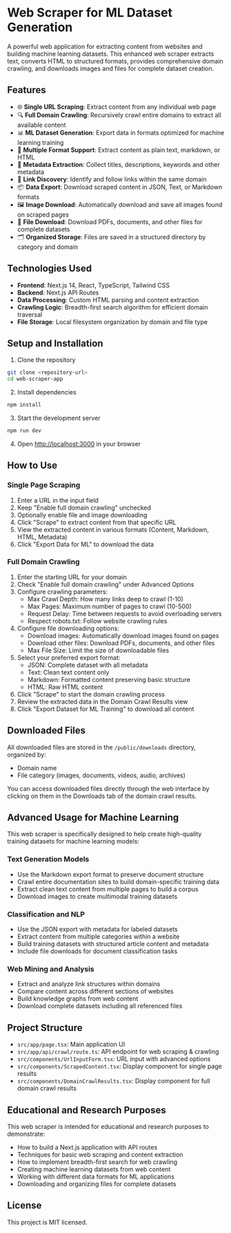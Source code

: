 # Web Scraper for ML Dataset Generation

A powerful web application for extracting content from websites and building machine learning datasets. This enhanced web scraper extracts text, converts HTML to structured formats, provides comprehensive domain crawling, and downloads images and files for complete dataset creation.

## Features

- 🌐 **Single URL Scraping**: Extract content from any individual web page
- 🔍 **Full Domain Crawling**: Recursively crawl entire domains to extract all available content
- 📊 **ML Dataset Generation**: Export data in formats optimized for machine learning training
- 📝 **Multiple Format Support**: Extract content as plain text, markdown, or HTML
- 🧠 **Metadata Extraction**: Collect titles, descriptions, keywords and other metadata
- 🔗 **Link Discovery**: Identify and follow links within the same domain
- 📦 **Data Export**: Download scraped content in JSON, Text, or Markdown formats
- 🖼️ **Image Download**: Automatically download and save all images found on scraped pages
- 📄 **File Download**: Download PDFs, documents, and other files for complete datasets
- 🗂️ **Organized Storage**: Files are saved in a structured directory by category and domain

## Technologies Used

- **Frontend**: Next.js 14, React, TypeScript, Tailwind CSS
- **Backend**: Next.js API Routes
- **Data Processing**: Custom HTML parsing and content extraction
- **Crawling Logic**: Breadth-first search algorithm for efficient domain traversal
- **File Storage**: Local filesystem organization by domain and file type

## Setup and Installation

1. Clone the repository
```bash
git clone <repository-url>
cd web-scraper-app
```

2. Install dependencies
```bash
npm install
```

3. Start the development server
```bash
npm run dev
```

4. Open [http://localhost:3000](http://localhost:3000) in your browser

## How to Use

### Single Page Scraping
1. Enter a URL in the input field
2. Keep "Enable full domain crawling" unchecked
3. Optionally enable file and image downloading
4. Click "Scrape" to extract content from that specific URL
5. View the extracted content in various formats (Content, Markdown, HTML, Metadata)
6. Click "Export Data for ML" to download the data

### Full Domain Crawling
1. Enter the starting URL for your domain
2. Check "Enable full domain crawling" under Advanced Options
3. Configure crawling parameters:
   - Max Crawl Depth: How many links deep to crawl (1-10)
   - Max Pages: Maximum number of pages to crawl (10-500)
   - Request Delay: Time between requests to avoid overloading servers
   - Respect robots.txt: Follow website crawling rules
4. Configure file downloading options:
   - Download images: Automatically download images found on pages
   - Download other files: Download PDFs, documents, and other files
   - Max File Size: Limit the size of downloadable files
5. Select your preferred export format:
   - JSON: Complete dataset with all metadata
   - Text: Clean text content only
   - Markdown: Formatted content preserving basic structure
   - HTML: Raw HTML content
6. Click "Scrape" to start the domain crawling process
7. Review the extracted data in the Domain Crawl Results view
8. Click "Export Dataset for ML Training" to download all content

## Downloaded Files

All downloaded files are stored in the `/public/downloads` directory, organized by:
- Domain name
- File category (images, documents, videos, audio, archives)

You can access downloaded files directly through the web interface by clicking on them in the Downloads tab of the domain crawl results.

## Advanced Usage for Machine Learning

This web scraper is specifically designed to help create high-quality training datasets for machine learning models:

### Text Generation Models
- Use the Markdown export format to preserve document structure
- Crawl entire documentation sites to build domain-specific training data
- Extract clean text content from multiple pages to build a corpus
- Download images to create multimodal training datasets

### Classification and NLP
- Use the JSON export with metadata for labeled datasets
- Extract content from multiple categories within a website
- Build training datasets with structured article content and metadata
- Include file downloads for document classification tasks

### Web Mining and Analysis
- Extract and analyze link structures within domains
- Compare content across different sections of websites
- Build knowledge graphs from web content
- Download complete datasets including all referenced files

## Project Structure

- `src/app/page.tsx`: Main application UI
- `src/app/api/crawl/route.ts`: API endpoint for web scraping & crawling
- `src/components/UrlInputForm.tsx`: URL input with advanced options
- `src/components/ScrapedContent.tsx`: Display component for single page results
- `src/components/DomainCrawlResults.tsx`: Display component for full domain crawl results

## Educational and Research Purposes

This web scraper is intended for educational and research purposes to demonstrate:
- How to build a Next.js application with API routes
- Techniques for basic web scraping and content extraction
- How to implement breadth-first search for web crawling
- Creating machine learning datasets from web content
- Working with different data formats for ML applications
- Downloading and organizing files for complete datasets

## License

This project is MIT licensed.